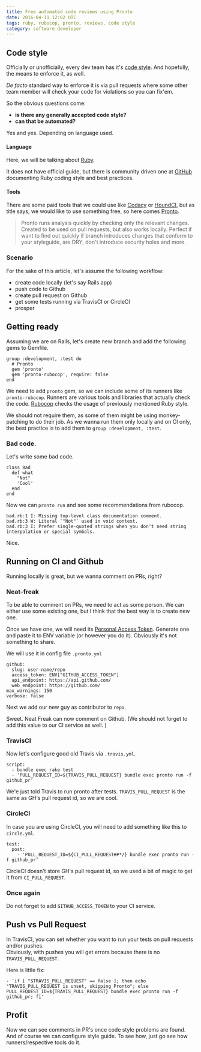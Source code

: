 ```yaml
---
title: Free automated code reviews using Pronto
date: 2016-04-11 12:02 UTC
tags: ruby, rubocop, pronto, reviews, code style
category: software developer
---
```


## Code style
Officially or unofficially, every dev team has it's [code style](https://en.wikipedia.org/wiki/Programming_style). And hopefully, the means to enforce it, as well.

 *De facto* standard way to enforce it is via pull requests where some other team member will check your code for violations so you can fix'em.

So the obvious questions come:

- **is there any generally accepted code style?**
- **can that be automated?**

Yes and yes. Depending on language used.

#### Language
Here, we will be talking about [Ruby](https://www.ruby-lang.org/en/).

It does not have official guide, but there is community driven one at [GitHub](https://github.com/bbatsov/ruby-style-guide)  documenting Ruby coding style and best practices.

#### Tools
There are some paid tools that we could use like [Codacy](https://codacy.com/) or [HoundCI](https://houndci.com/), but as title says, we would like to use something free, so here comes [Pronto](https://github.com/mmozuras/pronto).

 > Pronto runs analysis quickly by checking only the relevant changes. Created to be used on pull requests, but also works locally. Perfect if want to find out quickly if branch introduces changes that conform to your styleguide, are DRY, don't introduce security holes and more.

### Scenario
For the sake of this article, let's assume the following workflow:

- create code locally (let's say Rails app)
- push code to Github
- create pull request on Github
- get some tests running via TravisCI or CircleCI
- prosper

## Getting ready
Assuming we are on Rails, let's create new branch and add the following gems to Gemfile.

```
group :development, :test do
  # Pronto
  gem 'pronto'
  gem 'pronto-rubocop', require: false
end
```

We need to add `pronto` gem, so we can include some of its runners like `pronto-rubocop`. Runners are various tools and libraries that actually check the code. [Rubocop](https://github.com/bbatsov/rubocop) checks the usage of previously mentioned Ruby style.

We should not require them, as some of them might be using monkey-patching to do their job. As we wanna run them only locally and on CI only, the best practice is to add them to `group :development, :test`.

### Bad code.

Let's write some bad code.

```
class Bad
  def what
    "Not"
    'Cool'
  end
end
```

Now we can `pronto run`  and see some recommendations from rubocop.

```
bad.rb:1 I: Missing top-level class documentation comment.
bad.rb:3 W: Literal `"Not"` used in void context.
bad.rb:3 I: Prefer single-quoted strings when you don't need string interpolation or special symbols.
```
Nice.

## Running on CI and Github

Running locally is great, but we wanna comment on PRs, right?

### Neat-freak
To be able to comment on PRs, we need to act as some person. We can either use some existing one, but I think that the best way is to create new one.

Once we have one, we will need its [Personal Access Token](https://github.com/settings/tokens). Generate one and paste it to ENV variable (or however you do it). Obviously it's not something to share.

We will use it in config file `.pronto.yml`

```
github:
  slug: user-name/repo
  access_token: ENV["GITHUB_ACCESS_TOKEN"]
  api_endpoint: https://api.github.com/
  web_endpoint: https://github.com/
max_warnings: 150
verbose: false
```

Next we add our new guy as contributor to `repo`.

Sweet. Neat Freak can now comment on Github. (We should not forget to add this value to our CI service as well. )

### TravisCI

Now let's configure good old Travis via `.travis.yml`.

```
script:
  - bundle exec rake test
  - 'PULL_REQUEST_ID=${TRAVIS_PULL_REQUEST} bundle exec pronto run -f github_pr'
```

We'e just told Travis to run pronto after tests. `TRAVIS_PULL_REQUEST` is the same as GH's pull request id, so we are cool.

### CircleCI

In case you are using CircleCI, you will need to add something like this to `circle.yml`.

```
test:
  post:
    - 'PULL_REQUEST_ID=${CI_PULL_REQUEST##*/} bundle exec pronto run -f github_pr'
```

CircleCI doesn't store GH's pull request id, so we used a bit of magic to get it from `CI_PULL_REQUEST`.


### Once again
Do not forget to add `GITHUB_ACCESS_TOKEN` to your CI service.

## Push vs Pull Request
In TravisCI, you can set whether you want to run your tests on pull requests and/or pushes.  
Obviously, with pushes you will get errors because there is no `TRAVIS_PULL_REQUEST`.

Here is little fix:  

```
- 'if [ "$TRAVIS_PULL_REQUEST" == false ]; then echo "TRAVIS_PULL_REQUEST is unset, skipping Pronto"; else PULL_REQUEST_ID=${TRAVIS_PULL_REQUEST} bundle exec pronto run -f github_pr; fi'

```

## Profit
Now we can see comments in PR's once code style problems are found. And of course we can configure style guide. To see how, just go see how runners/respective tools do it.
